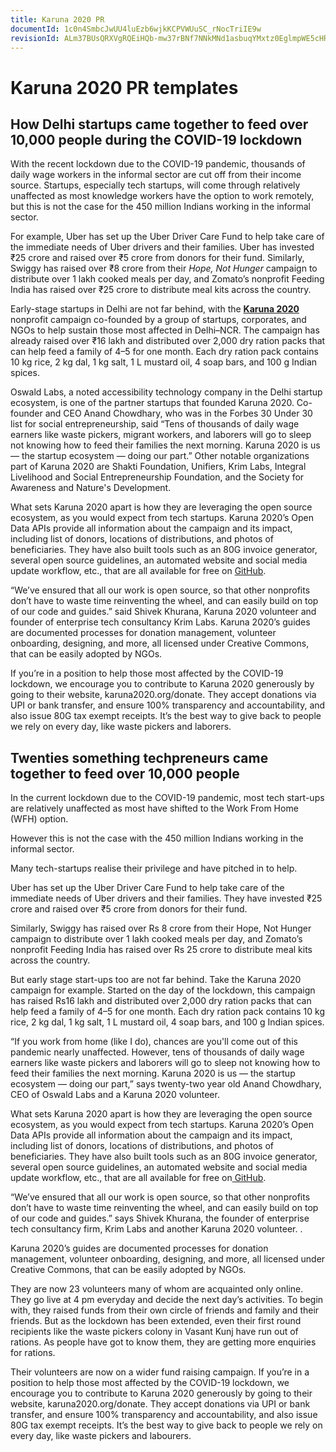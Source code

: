 ```yaml
---
title: Karuna 2020 PR
documentId: 1c0n4SmbcJwUU4luEzb6wjkKCPVWUuSC_rNocTriIE9w
revisionId: ALm37BUsQRXVgRQEiHQb-mw37rBNf7NNkMNd1asbuqYMxtz0EglmpWE5cHRdz_Q8EmaCqAlWD24oUsuIQtI9h1k
---
```


# Karuna 2020 PR templates

## How Delhi startups came together to feed over 10,000 people during the COVID-19 lockdown

With the recent lockdown due to the COVID-19 pandemic, thousands of daily wage workers in the informal sector are cut off from their income source. Startups, especially tech startups, will come through relatively unaffected as most knowledge workers have the option to work remotely, but this is not the case for the 450 million Indians working in the informal sector.

For example, Uber has set up the Uber Driver Care Fund to help take care of the immediate needs of Uber drivers and their families. Uber has invested ₹25 crore and raised over ₹5 crore from donors for their fund. Similarly, Swiggy has raised over ₹8 crore from their _Hope, Not Hunger_ campaign to distribute over 1 lakh cooked meals per day, and Zomato’s nonprofit Feeding India has raised over ₹25 crore to distribute meal kits across the country.

Early-stage startups in Delhi are not far behind, with the **[Karuna 2020](https://karuna2020.org)** nonprofit campaign co-founded by a group of startups, corporates, and NGOs to help sustain those most affected in Delhi–NCR. The campaign has already raised over ₹16 lakh and distributed over 2,000 dry ration packs that can help feed a family of 4–5 for one month. Each dry ration pack contains 10 kg rice, 2 kg dal, 1 kg salt, 1 L mustard oil, 4 soap bars, and 100 g Indian spices.

Oswald Labs, a noted accessibility technology company in the Delhi startup ecosystem, is one of the partner startups that founded Karuna 2020. Co-founder and CEO Anand Chowdhary, who was in the Forbes 30 Under 30 list for social entrepreneurship, said “Tens of thousands of daily wage earners like waste pickers, migrant workers, and laborers will go to sleep not knowing how to feed their families the next morning. Karuna 2020 is us — the startup ecosystem — doing our part.” Other notable organizations part of Karuna 2020 are Shakti Foundation, Unifiers, Krim Labs, Integral Livelihood and Social Entrepreneurship Foundation, and the Society for Awareness and Nature's Development.

What sets Karuna 2020 apart is how they are leveraging the open source ecosystem, as you would expect from tech startups. Karuna 2020’s Open Data APIs provide all information about the campaign and its impact, including list of donors, locations of distributions, and photos of beneficiaries. They have also built tools such as an 80G invoice generator, several open source guidelines, an automated website and social media update workflow, etc., that are all available for free on [GitHub](https://github.com/Karuna2020).

“We’ve ensured that all our work is open source, so that other nonprofits don’t have to waste time reinventing the wheel, and can easily build on top of our code and guides.” said Shivek Khurana, Karuna 2020 volunteer and founder of enterprise tech consultancy Krim Labs. Karuna 2020’s guides are documented processes for donation management, volunteer onboarding, designing, and more, all licensed under Creative Commons, that can be easily adopted by NGOs.

If you’re in a position to help those most affected by the COVID-19 lockdown, we encourage you to contribute to Karuna 2020 generously by going to their website, karuna2020.org/donate. They accept donations via UPI or bank transfer, and ensure 100% transparency and accountability, and also issue 80G tax exempt receipts. It’s the best way to give back to people we rely on every day, like waste pickers and laborers.

## Twenties something techpreneurs came together to feed over 10,000 people

In the current lockdown due to the COVID-19 pandemic, most tech start-ups are relatively unaffected as most have shifted to the Work From Home (WFH) option.

However this is not the case with the 450 million Indians working in the informal sector.

Many tech-startups realise their privilege and have pitched in to help.

Uber has set up the Uber Driver Care Fund to help take care of the immediate needs of Uber drivers and their families. They have invested ₹25 crore and raised over ₹5 crore from donors for their fund.

Similarly, Swiggy has raised over Rs 8 crore from their Hope, Not Hunger campaign to distribute over 1 lakh cooked meals per day, and Zomato’s nonprofit Feeding India has raised over Rs 25 crore to distribute meal kits across the country.

But early stage start-ups too are not far behind. Take the Karuna 2020 campaign for example. Started on the day of the lockdown, this campaign has raised Rs16 lakh and distributed over 2,000 dry ration packs that can help feed a family of 4–5 for one month. Each dry ration pack contains 10 kg rice, 2 kg dal, 1 kg salt, 1 L mustard oil, 4 soap bars, and 100 g Indian spices.

“If you work from home (like I do), chances are you'll come out of this pandemic nearly unaffected. However, tens of thousands of daily wage earners like waste pickers and laborers will go to sleep not knowing how to feed their families the next morning. Karuna 2020 is us — the startup ecosystem — doing our part,” says twenty-two year old Anand Chowdhary, CEO of Oswald Labs and a Karuna 2020 volunteer.

What sets Karuna 2020 apart is how they are leveraging the open source ecosystem, as you would expect from tech startups. Karuna 2020’s Open Data APIs provide all information about the campaign and its impact, including list of donors, locations of distributions, and photos of beneficiaries. They have also built tools such as an 80G invoice generator, several open source guidelines, an automated website and social media update workflow, etc., that are all available for free on[ GitHub](https://github.com/Karuna2020).

“We’ve ensured that all our work is open source, so that other nonprofits don’t have to waste time reinventing the wheel, and can easily build on top of our code and guides.” says Shivek Khurana, the founder of enterprise tech consultancy firm, Krim Labs and another Karuna 2020 volunteer. .

Karuna 2020’s guides are documented processes for donation management, volunteer onboarding, designing, and more, all licensed under Creative Commons, that can be easily adopted by NGOs.

They are now 23 volunteers many of whom are acquainted only online. They go live at 4 pm everyday and decide the next day’s activities. To begin with, they raised funds from their own circle of friends and family and their friends. But as the lockdown has been extended, even their first round recipients like the waste pickers colony in Vasant Kunj have run out of rations. As people have got to know them, they are getting more enquiries for rations. 

Their volunteers are now on a wider fund raising campaign. If you’re in a position to help those most affected by the COVID-19 lockdown, we encourage you to contribute to Karuna 2020 generously by going to their website, karuna2020.org/donate. They accept donations via UPI or bank transfer, and ensure 100% transparency and accountability, and also issue 80G tax exempt receipts. It’s the best way to give back to people we rely on every day, like waste pickers and labourers.


